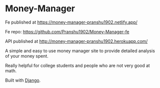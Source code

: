 # Money-Manager

Fe published at https://money-manager-pranshu1902.netlify.app/

Fe repo: https://github.com/Pranshu1902/Money-Manager-fe

API published at http://money-manager-pranshu1902.herokuapp.com/

A simple and easy to use money manager site to provide detailed analysis of your money spent.

Really helpful for college students and people who are not very good at math.

Built with [Django](https://www.djangoproject.com/).
